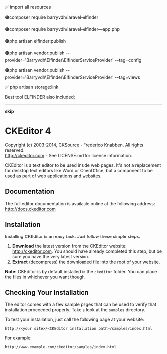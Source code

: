 ✅ import all resources

🟠composer require barryvdh/laravel-elfinder

🟠composer require barryvdh/laravel-elfinder—app.php

🟠php artisan elfinder:publish

🟠php artisan vendor:publish --provider='Barryvdh\Elfinder\ElfinderServiceProvider' --tag=config

🟠php artisan vendor:publish --provider='Barryvdh\Elfinder\ElfinderServiceProvider' --tag=views

✅ php artisan storage:link

Best tool ELFINDER also included;

<script>
        document.addEventListener("DOMContentLoaded", function() {
            CKEDITOR.replace('editor_uz', {
                filebrowserBrowseUrl: '/elfinder/ckeditor',
            });

            CKEDITOR.replace('editor_ru', {
                filebrowserBrowseUrl: '/elfinder/ckeditor',
                // CKEditor configuration options
            });
            CKEDITOR.replace('editor_en', {
                filebrowserBrowseUrl: '/elfinder/ckeditor',
                // CKEditor configuration options
            });
        });
    </script>
--------------------------------------
**skip**


CKEditor 4
==========

Copyright (c) 2003-2014, CKSource - Frederico Knabben. All rights reserved.  
http://ckeditor.com - See LICENSE.md for license information.

CKEditor is a text editor to be used inside web pages. It's not a replacement
for desktop text editors like Word or OpenOffice, but a component to be used as
part of web applications and websites.

## Documentation

The full editor documentation is available online at the following address:
http://docs.ckeditor.com

## Installation

Installing CKEditor is an easy task. Just follow these simple steps:

 1. **Download** the latest version from the CKEditor website:
    http://ckeditor.com. You should have already completed this step, but be
    sure you have the very latest version.
 2. **Extract** (decompress) the downloaded file into the root of your website.

**Note:** CKEditor is by default installed in the `ckeditor` folder. You can
place the files in whichever you want though.

## Checking Your Installation

The editor comes with a few sample pages that can be used to verify that
installation proceeded properly. Take a look at the `samples` directory.

To test your installation, just call the following page at your website:

	http://<your site>/<CKEditor installation path>/samples/index.html

For example:

	http://www.example.com/ckeditor/samples/index.html
